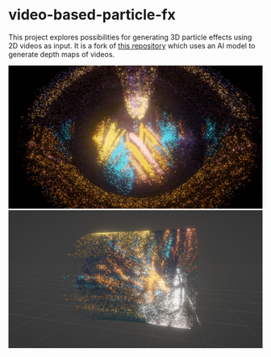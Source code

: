 # video-based-particle-fx

This project explores possibilities for generating 3D particle effects using 2D videos as input. 
It is a fork of [this repository](https://github.com/GeorgeAdamon/monocular-depth-unity/) which uses an AI model to generate depth maps of videos.

![](img/front-view.gif)
![](img/side-view.png)
